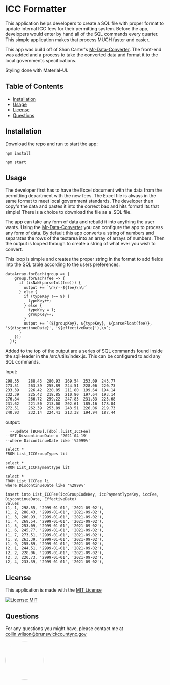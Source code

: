 # ICC Formatter

This application helps developers to create a SQL file with proper format to update internal ICC fees for their permitting system. Before the app, developers would enter by hand all of the SQL commands every quarter. This simple application makes that process MUCH faster and easier.

This app was build off of Shan Carter's [Mr-Data-Converter](https://github.com/shancarter/Mr-Data-Converter). The front-end was added and a process to take the converted data and format it to the local governments specifications.

Styling done with Material-UI.

  ## Table of Contents

  - [Installation](#installation)
  - [Usage](#usage)
  - [License](#license)
  - [Questions](#questions)

   ## Installation

  Download the repo and run to start the app: 
  ```
  npm install

  npm start
  ```

  ## Usage

  The developer first has to have the Excel document with the data from the permitting department with the new fees. The Excel file is always in the same format to meet local government standards. The developer then copy's the data and pastes it into the correct bax and hits format! Its that simple! There is a choice to download the file as a .SQL file. 

  The app can take any form of data and rebuild it into anything the user wants. Using the [Mr-Data-Converter](https://github.com/shancarter/Mr-Data-Converter) you can configure the app to process any form of data. By default this app converts a string of numbers and separates the rows of the textarea into an array of arrays of numbers. Then the output is looped through to create a string of what ever you wish to convert.

  This loop is simple and creates the proper string in the format to add fields into the SQL table according to the users preferences.

  ```
  dataArray.forEach(group => {
      group.forEach(fee => {
        if (isNaN(parseInt(fee))) {
          output += `\n\r--${fee}\n\r`
        } else {
          if (typeKey !== 9) {
            typeKey++;
          } else {
            typeKey = 1;
            groupKey++;
          }
          output += `(${groupKey}, ${typeKey}, ${parseFloat(fee)}, '${discontinueDate}', '${effectiveDate}'),\n`;
        }
      });
    });
  ```
  Added to the top of the output are a series of SQL commands found inside the sqlHeader in the /src/utils/index.js. This can be configured to add any SQL commands.

  Input:

  ```
  298.55	288.43	280.93	269.54	253.09	245.77
  273.51	263.39	255.89	244.51	228.06	220.73
  233.39	226.42	220.85	211.80	199.64	194.14
  232.39	225.42	218.85	210.80	197.64	193.14
  276.84	266.72	259.22	247.83	231.83	225.68
  231.62	221.50	213.00	202.61	185.16	178.84
  272.51	262.39	253.89	243.51	226.06	219.73
  240.93	232.14	224.41	213.38	194.94	187.44

  ```
  output:
  ```
    --update [BCMS].[dbo].[List_ICCFee]
  --SET DiscontinueDate = '2021-04-19'
  --where DiscontinueDate like '%2999%'

  select *
  FROM List_ICCGroupTypes lit   

  select *
  FROM List_ICCPaymentType lit

  select *
  FROM List_ICCFee li
  where DiscontinueDate like '%2999%'

  insert into List_ICCFee(iccGroupCodeKey, iccPaymentTypeKey, iccFee, DiscontinueDate, EffectiveDate)
  values
  (1, 1, 298.55, '2999-01-01', '2021-09-02'),
  (1, 2, 288.43, '2999-01-01', '2021-09-02'),
  (1, 3, 280.93, '2999-01-01', '2021-09-02'),
  (1, 4, 269.54, '2999-01-01', '2021-09-02'),
  (1, 5, 253.09, '2999-01-01', '2021-09-02'),
  (1, 6, 245.77, '2999-01-01', '2021-09-02'),
  (1, 7, 273.51, '2999-01-01', '2021-09-02'),
  (1, 8, 263.39, '2999-01-01', '2021-09-02'),
  (1, 9, 255.89, '2999-01-01', '2021-09-02'),
  (2, 1, 244.51, '2999-01-01', '2021-09-02'),
  (2, 2, 228.06, '2999-01-01', '2021-09-02'),
  (2, 3, 220.73, '2999-01-01', '2021-09-02'),
  (2, 4, 233.39, '2999-01-01', '2021-09-02'),
  ```
  ## License

  This application is made with the [MIT License](https://opensource.org/licenses/MIT)

  [![License: MIT](https://img.shields.io/badge/License-MIT-yellow.svg)](https://opensource.org/licenses/MIT) 

  ## Questions

  For any questions you might have, please contact me at collin.wilson@brunswickcountync.gov

<img src="https://avatars2.githubusercontent.com/u/65512203?s=460&u=fb31e3048d1cfa064b8ee0ec696be762b96343f8&v=4" width="120" style="border-radius:50%"/>
